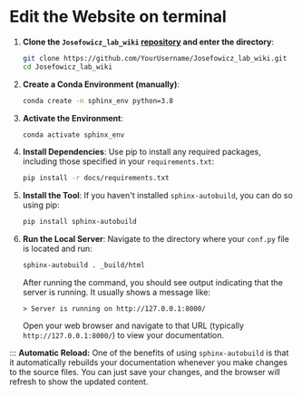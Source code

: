 # Edit the Website on terminal

1. **Clone the `Josefowicz_lab_wiki` [repository](https://github.com/ReshmaRamaiah10/Josefowicz_lab_wiki) and enter the directory**:
   ```bash
   git clone https://github.com/YourUsername/Josefowicz_lab_wiki.git
   cd Josefowicz_lab_wiki
   ```

2. **Create a Conda Environment (manually)**:
   ```bash
   conda create -n sphinx_env python=3.8
   ```

3. **Activate the Environment**:
   ```bash
   conda activate sphinx_env
   ```

4. **Install Dependencies**:
   Use pip to install any required packages, including those specified in your `requirements.txt`:
   ```bash
   pip install -r docs/requirements.txt
   ```

5. **Install the Tool**:
   If you haven't installed `sphinx-autobuild`, you can do so using pip:
   ```bash
   pip install sphinx-autobuild
   ```

6. **Run the Local Server**:
   Navigate to the directory where your `conf.py` file is located and run:
   ```bash
   sphinx-autobuild . _build/html
   ```
   After running the command, you should see output indicating that the server is running. It usually shows a message like:
   ```arduino
   > Server is running on http://127.0.0.1:8000/
   ```
   Open your web browser and navigate to that URL (typically `http://127.0.0.1:8000/`) to view your documentation.

::: **Automatic Reload:**
   One of the benefits of using `sphinx-autobuild` is that it automatically rebuilds your documentation whenever you make changes to the source files. You can just save your changes, and the browser will refresh to show the updated content.
